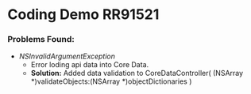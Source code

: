 # Coding Demo RR91521

### Problems Found:
* *NSInvalidArgumentException*
  * Error loding api data into Core Data. 
  * **Solution:** Added data validation to CoreDataController( (NSArray *)validateObjects:(NSArray *)objectDictionaries ) 
